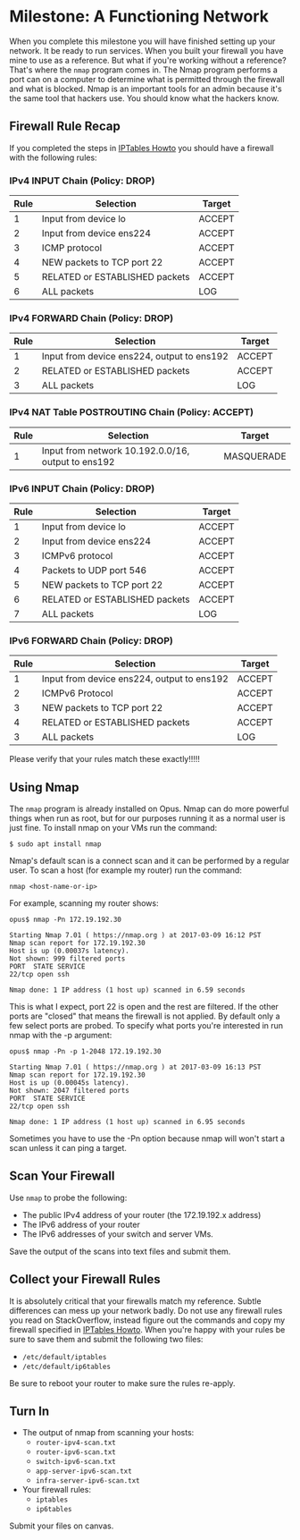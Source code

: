 # Milestone: A Functioning Network 

When you complete this milestone you will have finished setting up your network. It be ready to run services. When you built your firewall you have mine to use as a reference. But what if you're working without a reference? That's where the `nmap` program comes in. The Nmap program performs a port can on a computer to determine what is permitted through the firewall and what is blocked. Nmap is an important tools for an admin because it's the same tool that hackers use. You should know what the hackers know.

## Firewall Rule Recap 

If you completed the steps in [IPTables Howto](../pages/ipchains_howto.md) you should have a firewall with the following rules:

### IPv4 INPUT Chain (Policy: DROP) 

| Rule | Selection | Target |  
| --- | --- | --- |
| 1 | Input from device lo | ACCEPT| 
| 2 | Input from device ens224 | ACCEPT |
| 3 | ICMP protocol | ACCEPT | 
| 4 | NEW packets to TCP port 22 | ACCEPT | 
| 5 | RELATED or ESTABLISHED packets | ACCEPT | 
| 6 | ALL packets | LOG | 

### IPv4 FORWARD Chain (Policy: DROP) 

| Rule | Selection | Target |  
| --- | --- | --- |
| 1 | Input from device ens224, output to ens192 | ACCEPT |
| 2 | RELATED or ESTABLISHED packets | ACCEPT | 
| 3 | ALL packets | LOG | 

### IPv4 NAT Table POSTROUTING Chain (Policy: ACCEPT) 

| Rule | Selection | Target |  
| --- | --- | --- |
| 1 | Input from network 10.192.0.0/16, output to ens192 | MASQUERADE | 

### IPv6 INPUT Chain (Policy: DROP) 

| Rule | Selection | Target |  
| --- | --- | --- |
| 1 | Input from device lo | ACCEPT | 
| 2 | Input from device ens224 | ACCEPT | 
| 3 | ICMPv6 protocol | ACCEPT | 
| 4 | Packets to UDP port 546 | ACCEPT | 
| 5 | NEW packets to TCP port 22 | ACCEPT | 
| 6 | RELATED or ESTABLISHED packets | ACCEPT | 
| 7 | ALL packets | LOG | 

### IPv6 FORWARD Chain (Policy: DROP) 

| Rule | Selection | Target |  
| --- | --- | --- |
| 1 | Input from device ens224, output to ens192 | ACCEPT | 
| 2 | ICMPv6 Protocol | ACCEPT | 
| 3 | NEW packets to TCP port 22 | ACCEPT | 
| 4 | RELATED or ESTABLISHED packets | ACCEPT | 
| 3 | ALL packets | LOG | 

Please verify that your rules match these exactly!!!!!

## Using Nmap 

The `nmap` program is already installed on Opus. Nmap can do more powerful things when run as root, but for our purposes running it as a normal user is just fine. To install nmap on your VMs run the command:

```
$ sudo apt install nmap
```

Nmap's default scan is a connect scan and it can be performed by a regular user. To scan a host (for example my router) run the command:

```
nmap <host-name-or-ip>
```

For example, scanning my router shows:

```
opus$ nmap -Pn 172.19.192.30

Starting Nmap 7.01 ( https://nmap.org ) at 2017-03-09 16:12 PST
Nmap scan report for 172.19.192.30
Host is up (0.00037s latency).
Not shown: 999 filtered ports
PORT  STATE SERVICE
22/tcp open ssh

Nmap done: 1 IP address (1 host up) scanned in 6.59 seconds
```

This is what I expect, port 22 is open and the rest are filtered. If the other ports are "closed" that means the firewall is not applied. By default only a few select ports are probed. To specify what ports you're interested in run nmap with the -p argument:

```
opus$ nmap -Pn -p 1-2048 172.19.192.30

Starting Nmap 7.01 ( https://nmap.org ) at 2017-03-09 16:13 PST
Nmap scan report for 172.19.192.30
Host is up (0.00045s latency).
Not shown: 2047 filtered ports
PORT  STATE SERVICE
22/tcp open ssh

Nmap done: 1 IP address (1 host up) scanned in 6.95 seconds
```

Sometimes you have to use the -Pn option because nmap will won't start a scan unless it can ping a target.

## Scan Your Firewall

Use `nmap` to probe the following:

  - The public IPv4 address of your router (the 172.19.192.x address)
  - The IPv6 address of your router
  - The IPv6 addresses of your switch and server VMs.

Save the output of the scans into text files and submit them.

## Collect your Firewall Rules 

It is absolutely critical that your firewalls match my reference. Subtle differences can mess up your network badly. Do not use any firewall rules you read on StackOverflow, instead figure out the commands and copy my firewall specified in [IPTables Howto](../pages/ipchains_howto.md). When you're happy with your rules be sure to save them and submit the following two files:

  - `/etc/default/iptables`
  - `/etc/default/ip6tables`

Be sure to reboot your router to make sure the rules re-apply.

## Turn In 

- The output of nmap from scanning your hosts: 
    - `router-ipv4-scan.txt`
    - `router-ipv6-scan.txt`
    - `switch-ipv6-scan.txt`
    - `app-server-ipv6-scan.txt`
    - `infra-server-ipv6-scan.txt`
- Your firewall rules:
    - `iptables`
    - `ip6tables`

Submit your files on canvas.